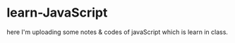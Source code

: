 # learn-JavaScript
here I'm uploading some notes &amp; codes of javaScript which is learn in class.
